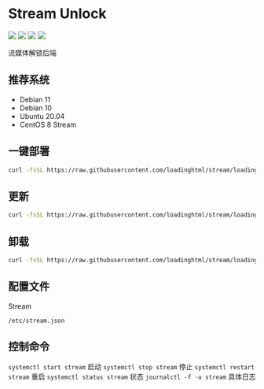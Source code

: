 # Stream Unlock
[![](https://img.shields.io/badge/Telegram-Group-blue?style=flat-square)](https://t.me/aioCloud)
[![](https://img.shields.io/badge/Telegram-Channel-green?style=flat-square)](https://t.me/aioCloud_channel) 
[![](https://img.shields.io/github/downloads/aiocloud/stream/total.svg?style=flat-square)](https://github.com/aiocloud/stream/releases)
[![](https://img.shields.io/github/v/release/aiocloud/stream?style=flat-square)](https://github.com/aiocloud/stream/releases)

流媒体解锁后端

## 推荐系统
- Debian 11
- Debian 10
- Ubuntu 20.04
- CentOS 8 Stream

## 一键部署
```bash
curl -fsSL https://raw.githubusercontent.com/loadinghtml/stream/loadinghtml-stream/scripts/kickstart.sh | bash
```

## 更新
```bash
curl -fsSL https://raw.githubusercontent.com/loadinghtml/stream/loadinghtml-stream/scripts/upgrade.sh | bash
```

## 卸载
```bash
curl -fsSL https://raw.githubusercontent.com/loadinghtml/stream/loadinghtml-stream/scripts/remove.sh | bash
```

## 配置文件
Stream
```
/etc/stream.json
```

## 控制命令

```systemctl start stream``` 启动
```systemctl stop stream``` 停止
```systemctl restart stream``` 重启
```systemctl status stream``` 状态
```journalctl -f -u stream``` 具体日志


